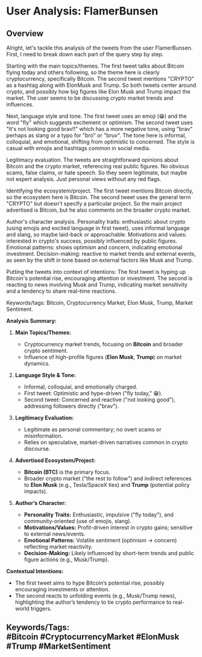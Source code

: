 # User Analysis: FlamerBunsen

## Overview

<think>
Alright, let's tackle this analysis of the tweets from the user FlamerBunsen. First, I need to break down each part of the query step by step.

Starting with the main topics/themes. The first tweet talks about Bitcoin flying today and others following, so the theme here is clearly cryptocurrency, specifically Bitcoin. The second tweet mentions "CRYPTO" as a hashtag along with ElonMusk and Trump. So both tweets center around crypto, and possibly how big figures like Elon Musk and Trump impact the market. The user seems to be discussing crypto market trends and influences.

Next, language style and tone. The first tweet uses an emoji (😁) and the word "fly" which suggests excitement or optimism. The second tweet uses "It's not looking good brav!!" which has a more negative tone, using "brav" perhaps as slang or a typo for "bro" or "bruv". The tone here is informal, colloquial, and emotional, shifting from optimistic to concerned. The style is casual with emojis and hashtags common in social media.

Legitimacy evaluation. The tweets are straightforward opinions about Bitcoin and the crypto market, referencing real public figures. No obvious scams, false claims, or hate speech. So they seem legitimate, but maybe not expert analysis. Just personal views without any red flags.

Identifying the ecosystem/project. The first tweet mentions Bitcoin directly, so the ecosystem here is Bitcoin. The second tweet uses the general term "CRYPTO" but doesn't specify a particular project. So the main project advertised is Bitcoin, but he also comments on the broader crypto market.

Author's character analysis. Personality traits: enthusiastic about crypto (using emojis and excited language in first tweet), uses informal language and slang, so maybe laid-back or approachable. Motivations and values: interested in crypto's success, possibly influenced by public figures. Emotional patterns: shows optimism and concern, indicating emotional investment. Decision-making: reactive to market trends and external events, as seen by the shift in tone based on external factors like Musk and Trump.

Putting the tweets into context of intentions: The first tweet is hyping up Bitcoin's potential rise, encouraging attention or investment. The second is reacting to news involving Musk and Trump, indicating market sensitivity and a tendency to share real-time reactions.

Keywords/tags: Bitcoin, Cryptocurrency Market, Elon Musk, Trump, Market Sentiment.
</think>

**Analysis Summary:**  

1. **Main Topics/Themes:**  
   - Cryptocurrency market trends, focusing on **Bitcoin** and broader crypto sentiment.  
   - Influence of high-profile figures (**Elon Musk**, **Trump**) on market dynamics.  

2. **Language Style & Tone:**  
   - Informal, colloquial, and emotionally charged.  
   - First tweet: Optimistic and hype-driven ("fly today," 😁).  
   - Second tweet: Concerned and reactive ("not looking good"), addressing followers directly ("brav").  

3. **Legitimacy Evaluation:**  
   - Legitimate as personal commentary; no overt scams or misinformation.  
   - Relies on speculative, market-driven narratives common in crypto discourse.  

4. **Advertised Ecosystem/Project:**  
   - **Bitcoin (BTC)** is the primary focus.  
   - Broader crypto market ("the rest to follow") and indirect references to **Elon Musk** (e.g., Tesla/SpaceX ties) and **Trump** (potential policy impacts).  

5. **Author’s Character:**  
   - **Personality Traits:** Enthusiastic, impulsive ("fly today"), and community-oriented (use of emojis, slang).  
   - **Motivations/Values:** Profit-driven interest in crypto gains; sensitive to external news/events.  
   - **Emotional Patterns:** Volatile sentiment (optimism → concern) reflecting market reactivity.  
   - **Decision-Making:** Likely influenced by short-term trends and public figure actions (e.g., Musk/Trump).  

**Contextual Intentions:**  
- The first tweet aims to hype Bitcoin’s potential rise, possibly encouraging investments or attention.  
- The second reacts to unfolding events (e.g., Musk/Trump news), highlighting the author’s tendency to tie crypto performance to real-world triggers.  

**Keywords/Tags:**  
#Bitcoin #CryptocurrencyMarket #ElonMusk #Trump #MarketSentiment
---
